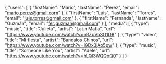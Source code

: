 {
  "users": [
    {
      "firstName": "Mario",
      "lastName": "Perez",
      "email": "mario.perez@gmail.com"
    },
    {
      "firstName": "Luis",
      "lastName": "Torres",
      "email": "luis.torres@gmail.com"
    },
    {
      "firstName": "Fernanda",
      "lastName": "Guzmán",
      "email": "fer.guzman@gmail.com"
    }
  ],
  "media": [
    {
      "type": "music",
      "title": "Julieta",
      "artist": "Latin Mafia",
      "url": "https://www.youtube.com/watch?v=nRZuVbSO1D8"
    },
    {
      "type": "video",
      "title": "Mi fiesta",
      "artist": "Bandalos Chinos",
      "url": "https://www.youtube.com/watch?v=IGDx3jAo5pw"
    },
    {
      "type": "music",
      "title": "Someone Like You",
      "artist": "Adele",
      "url": "https://www.youtube.com/watch?v=hLQl3WQQoQ0"
    }
  ]
}
